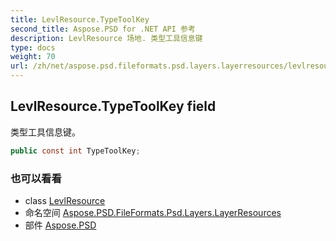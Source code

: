 ```yaml
---
title: LevlResource.TypeToolKey
second_title: Aspose.PSD for .NET API 参考
description: LevlResource 场地. 类型工具信息键
type: docs
weight: 70
url: /zh/net/aspose.psd.fileformats.psd.layers.layerresources/levlresource/typetoolkey/
---
```

## LevlResource.TypeToolKey field

类型工具信息键。

```csharp
public const int TypeToolKey;
```

### 也可以看看

* class [LevlResource](../)
* 命名空间 [Aspose.PSD.FileFormats.Psd.Layers.LayerResources](../../levlresource/)
* 部件 [Aspose.PSD](../../../)


